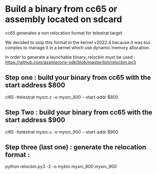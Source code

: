 # Build a binary from cc65 or assembly located on sdcard

cc65 generates a non relocation format for telestrat target.

We decided to stop this format in the kernel v2022.4 because it was too complex to manage it in a kernel which use dynamic memory allocation.

In order to generate a launchable binary, relocbin must be used : https://github.com/assinie/orix-sdk/blob/master/bin/relocbin.py3

## Step one : build your binary from cc65 with the start address $800 

cl65 -ttelestrat mysrc.c -o mysrc_800 --start-addr \$800

## Step Two : build your binary from cc65 with the start address $900

cl65 -ttelestrat mysrc.c -o mysrc_900 --start-addr \$900

## Step three (last one) : generate the relocation format :

python relocbin.py3 -2 -o mybin mysrc_800 mysrc_900 










